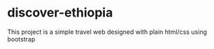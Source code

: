 # discover-ethiopia
This project is a simple travel web designed with plain html/css using bootstrap 
